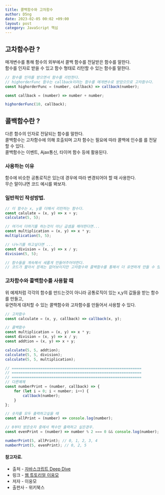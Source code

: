 ```yaml
---
title: 콜백함수와 고차함수
author: D5ng
date: 2023-02-05 00:02 +09:00
layout: post
category: JavaScript 핵심
---
```


## 고차함수란 ?

매개변수를 통해 함수의 외부에서 콜백 함수를 전달받은 함수를 말한다.  
함수를 인자로 받을 수 있고 함수 형태로 리턴할 수 있는 함수를 말한다.

```js
// 함수를 인자를 받으면서 함수를 리턴한다.
// highorderFunc 함수는 callback이라는 함수를 매개변수로 받았으므로 고차함수다.
const highorderFunc = (number, callback) => callback(number);

const callback = (number) => number + number;

highorderFunc(10, callback);
```

## 콜백함수란 ?

다른 함수의 인자로 전달되는 함수를 말한다.  
<span class="bg_strong">콜백함수는 고차함수에 의해 호출되며 고차 함수는 필요에 따라 콜백에 인수를 를 전달할 수 있다. </span>  
콜백함수는 이벤트, Ajax통신, 타이머 함수 등에 활용된다.

### 사용하는 이유

함수에 비슷한 공통로직은 있는데 경우에 따라 변경되어야 할 때 사용한다.  
무슨 말이냐면 코드 예시를 봐보자.

### 일반적인 작성방법.

```js
// 이 함수는 x, y를 더해서 리턴하는 함수다.
const calulate = (x, y) => x + y;
calculate(5, 5);

// 여기서 더하기를 하는것이 아닌 곱셈을 해야한다면...
const multiplication = (x, y) => x * y;
multiplication(5, 5);

// 나누기를 하고싶다면 ...
const division = (x, y) => x / y;
division(5, 5);

// 함수들을 계속해서 새롭게 만들어주어야한다.
// 코드가 짧아서 문제는 없어보이지만 고차함수와 콜백함수를 통해서 더 유연하게 만들 수 있다.
```

### 고차함수와 콜백함수를 사용할 때

위 예제처럼 각각의 함수를 만드는것이 아니라 공통로직이 있는 x,y의 값들을 받는 함수를 만들고,  
유연하게 대처할 수 있는 콜백함수와 고차함수를 만들어서 사용할 수 있다.

```javascript
// 고차함수
const calculate = (x, y, callback) => callback(x, y);

// 콜백함수
const multiplication = (x, y) => x * y;
const division = (x, y) => x / y;
const addtion = (x, y) => x + y;

calculate(5, 5, addtion);
calculate(5, 5, division);
calculate(5, 5, multiplication);

// ===========================================================
// ===========================================================
// ===========================================================
// 다른예제
const numberPrint = (number, callback) => {
	for (let i = 0; i < number; i++) {
		callback(number);
	}
};

// 숫자를 모두 출력하고싶을 때
const allPrint = (number) => console.log(number);

// 0부터 받은숫자 중에서 짝수만 출력하고 싶은경우.
const evenPrint = (number) => number % 2 === 0 && console.log(number);

numberPrint(5, allPrint); // 0, 1, 2, 3, 4
numberPrint(5, evenPrint); // 0, 2, 5
```

#### 참고자료.

- 출처 - [자바스크립트 Deep Dive](https://wikibook.co.kr/mjs/)
- 링크 - [웹 튜토리얼 이웅모](https://poiemaweb.com/)
- 저자 - 이웅모
- 출판사 - 위키북스
